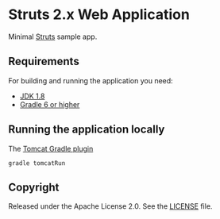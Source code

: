 # Struts 2.x Web Application

Minimal [Struts](https://struts.apache.org/getting-started/how-to-create-a-struts2-web-application.html) sample app.

## Requirements

For building and running the application you need:

- [JDK 1.8](https://www.oracle.com/java/technologies/javase-jdk11-downloads.html)
- [Gradle 6 or higher](https://gradle.org/install/)

## Running the application locally
The [Tomcat Gradle plugin](https://github.com/sahara3/gradle-tomcat-runner-plugin)

```shell
gradle tomcatRun
```

## Copyright

Released under the Apache License 2.0. See
the [LICENSE](https://github.com/skjalal/spring-data-batch/blob/master/LICENSE) file.